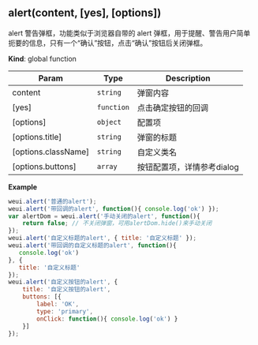 <a name="alert"></a>

## alert(content, [yes], [options])
alert 警告弹框，功能类似于浏览器自带的 alert 弹框，用于提醒、警告用户简单扼要的信息，只有一个“确认”按钮，点击“确认”按钮后关闭弹框。

**Kind**: global function  

| Param | Type | Description |
| --- | --- | --- |
| content | <code>string</code> | 弹窗内容 |
| [yes] | <code>function</code> | 点击确定按钮的回调 |
| [options] | <code>object</code> | 配置项 |
| [options.title] | <code>string</code> | 弹窗的标题 |
| [options.className] | <code>string</code> | 自定义类名 |
| [options.buttons] | <code>array</code> | 按钮配置项，详情参考dialog |

**Example**  
```js
weui.alert('普通的alert');weui.alert('带回调的alert', function(){ console.log('ok') });var alertDom = weui.alert('手动关闭的alert', function(){    return false; // 不关闭弹窗，可用alertDom.hide()来手动关闭});weui.alert('自定义标题的alert', { title: '自定义标题' });weui.alert('带回调的自定义标题的alert', function(){   console.log('ok')}, {   title: '自定义标题'});weui.alert('自定义按钮的alert', {    title: '自定义按钮的alert',    buttons: [{        label: 'OK',        type: 'primary',        onClick: function(){ console.log('ok') }    }]});
```
